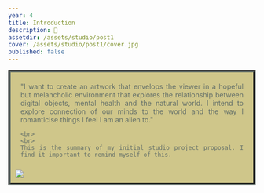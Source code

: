 ```yaml
---
year: 4
title: Introduction
description: 🙂
assetdir: /assets/studio/post1
cover: /assets/studio/post1/cover.jpg
published: false
---
```


<div class="row" style="background-color: #cfc68a; border-style: groove; border-color: #636f69; border-width: 5px; padding: 10px;">
<div style="background-color: #cfc68a; color: #636f69; padding: 10px; text-align: center;margin: auto; text-align: justify;" class="col-6">
    "I want to create an artwork that envelops the viewer in a hopeful but melancholic environment that explores the relationship between digital objects, mental health and the natural world. I intend to explore connection of our minds to the world and the way I romanticise things I feel I am an alien to."

    <br>
    <br>
    This is the summary of my initial studio project proposal. I find it important to remind myself of this.
</div>


<img src="{{ page.cover }}" class="col-6">
</div>
